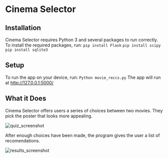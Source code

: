 # Cinema Selector

## Installation
Cinema Selector requires Python 3 and several packages to run correctly. To install the required packages, run:
`pip install Flask`
`pip install scipy`
`pip install sqlite3`

## Setup
To run the app on your device, run:
`Python movie_reccs.py`
The app will run at http://127.0.0.1:5000/

## What it Does
Cinema Selector offers users a series of choices between two movies. They pick the poster that looks more appealing. 

![quiz_screenshot](https://user-images.githubusercontent.com/10715620/102035583-49eb4700-3d86-11eb-8fe0-9119a3d1a72a.png)

After enough choices have been made, the program gives the user a list of recomendations.

![results_screenshot](https://user-images.githubusercontent.com/10715620/102035586-4bb50a80-3d86-11eb-9b7f-e086199da0b0.png)

